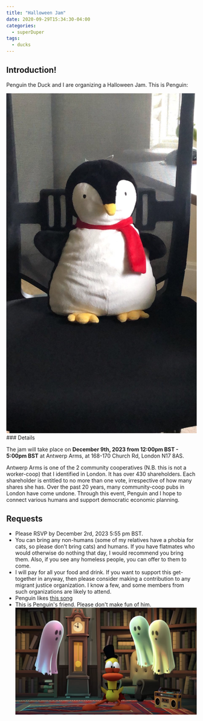 ```yaml
---
title: "Halloween Jam"
date: 2020-09-29T15:34:30-04:00
categories:
  - superDuper
tags:
  - ducks
---
```


## Introduction!

Penguin the Duck and I are organizing a Halloween Jam. This is Penguin:

<img src="/assets/images/penguin.jpg" alt="drawing" title="penguin"/>
### Details

The jam will take place on **December 9th, 2023 from 12:00pm BST - 5:00pm BST** at Antwerp Arms, at 168-170 Church Rd, London N17 8AS.

Antwerp Arms is one of the 2 community cooperatives (N.B. this is not a worker-coop) that I identified in London. It has over 430 shareholders. Each shareholder is entitled to no more than one vote, irrespective of how many shares she has. Over the past 20 years, many community-coop pubs in London have come undone. Through this event, Penguin and I hope to connect various humans and support democratic economic planning.

## Requests
- Please RSVP by December 2rd, 2023 5:55 pm BST.
- You can bring any non-humans (some of my relatives have a phobia for cats, so please don't bring cats) and humans. If you have flatmates who would otherwise do nothing that day, I would recommend you bring them. Also, if you see any homeless people, you can offer to them to come.
- I will pay for all your food and drink. If you want to support this get-together in anyway, then please consider making a contribution to any migrant justice organization. I know a few, and some members from such organizations are likely to attend.
- Penguin likes [this song](https://www.youtube.com/watch?v=GR0LGCIYMPs)
- This is Penguin's friend. Please don't make fun of him.
  <img src="/assets/images/duck-haunted.jpg" alt="drawing" title="penguin"/>
